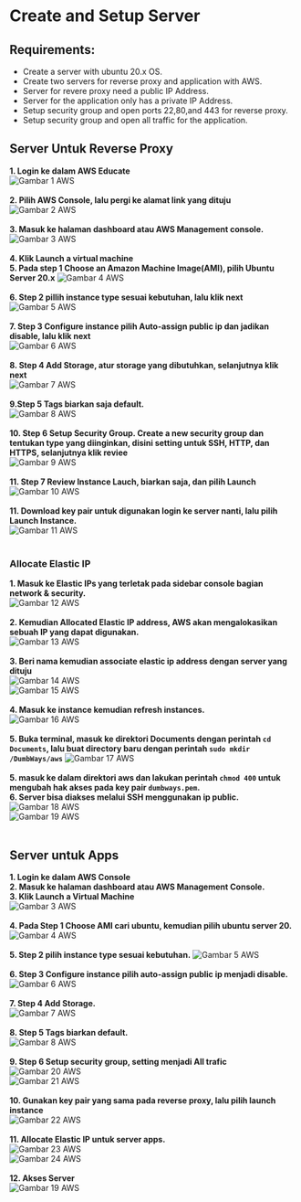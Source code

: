 # Create and Setup Server
## Requirements:
* Create a server with ubuntu 20.x OS.
* Create two servers for reverse proxy and application with AWS.
* Server for revere proxy need a public IP Address.
* Server for the application only has a private IP Address.
* Setup security group and open ports 22,80,and 443 for reverse proxy.
* Setup security group and open all traffic for the application.

## Server Untuk Reverse Proxy
**1. Login ke dalam AWS Educate**<br>
![Gambar 1 AWS](screenshot/gambar1.png) <br><br>
**2. Pilih AWS Console, lalu pergi ke alamat link yang dituju**<br>
![Gambar 2 AWS](screenshot/gambar2.png) <br><br>
**3. Masuk ke halaman dashboard atau AWS Management console.**<br>
![Gambar 3 AWS](screenshot/gambar3.png) <br><br>
**4. Klik Launch a virtual machine**<br>
**5. Pada step 1 Choose an Amazon Machine Image(AMI), pilih Ubuntu Server 20.x**
![Gambar 4 AWS](screenshot/gambar4.png) <br><br>
**6. Step 2 pillih instance type sesuai kebutuhan, lalu klik next**<br>
![Gambar 5 AWS](screenshot/gambar5.png) <br><br>
**7. Step 3 Configure instance pilih Auto-assign public ip dan jadikan disable, lalu klik next**<br>
![Gambar 6 AWS](screenshot/gambar6.png) <br><br>
**8. Step 4 Add Storage, atur storage yang dibutuhkan, selanjutnya klik next**<br>
![Gambar 7 AWS](screenshot/gambar7.png) <br><br>
**9.Step 5 Tags biarkan saja default.**<br>
![Gambar 8 AWS](screenshot/gambar8.png) <br><br>
**10. Step 6 Setup Security Group. Create a new security group dan tentukan type yang diinginkan, disini setting untuk SSH, HTTP, dan HTTPS, selanjutnya klik reviee**<br>
![Gambar 9 AWS](screenshot/gambar9.png) <br><br>
**11. Step 7 Review Instance Lauch, biarkan saja, dan pilih Launch**
![Gambar 10 AWS](screenshot/gambar10.png) <br><br>
**11. Download key pair untuk digunakan login ke server nanti, lalu pilih Launch Instance.**<br>
![Gambar 11 AWS](screenshot/gambar11.png) <br><br>

### Allocate Elastic IP
**1. Masuk ke Elastic IPs yang terletak pada sidebar console bagian network & security.**<br>
![Gambar 12 AWS](screenshot/gambar12.png) <br><br>
**2. Kemudian Allocated Elastic IP address, AWS akan mengalokasikan sebuah IP yang dapat digunakan.**<br>
![Gambar 13 AWS](screenshot/gambar13.png) <br><br>
**3. Beri nama kemudian associate elastic ip address dengan server yang dituju**<br>
![Gambar 14 AWS](screenshot/gambar14.png) <br>
![Gambar 15 AWS](screenshot/gambar15.png) <br><br>
**4. Masuk ke instance kemudian refresh instances.**<br>
![Gambar 16 AWS](screenshot/gambar16.png) <br><br>
**5. Buka terminal, masuk ke direktori Documents dengan perintah `cd Documents`,  lalu buat directory baru dengan perintah `sudo mkdir /DumbWays/aws`**
![Gambar 17 AWS](screenshot/gambar17.png) <br><br>
**5. masuk ke dalam direktori aws dan lakukan perintah `chmod 400` untuk mengubah hak akses pada key pair `dumbways.pem`.**<br>
**6. Server bisa diakses melalui SSH menggunakan ip public.**<br>
![Gambar 18 AWS](screenshot/gambar18.png) <br>
![Gambar 19 AWS](screenshot/gambar19.png) <br><br>

## Server untuk Apps
**1. Login ke dalam AWS Console**<br>
**2. Masuk ke halaman dashboard atau AWS Management Console.**<br>
**3. Klik Launch a Virtual Machine**<br>
![Gambar 3 AWS](screenshot/gambar3.png) <br><br>
**4. Pada Step 1 Choose AMI cari ubuntu, kemudian pilih ubuntu server 20.**<br>
![Gambar 4 AWS](screenshot/gambar4.png) <br><br>
**5. Step 2 pilih instance type sesuai kebutuhan.**
![Gambar 5 AWS](screenshot/gambar5.png) <br><br>
**6. Step 3 Configure instance pilih auto-assign public ip menjadi disable.**<br>
![Gambar 6 AWS](screenshot/gambar6.png) <br><br>
**7. Step 4 Add Storage.**<br>
![Gambar 7 AWS](screenshot/gambar7.png) <br><br>
**8. Step 5 Tags biarkan default.**<br>
![Gambar 8 AWS](screenshot/gambar8.png) <br><br>
**9. Step 6 Setup security group, setting menjadi All trafic**<br>
![Gambar 20 AWS](screenshot/gambar20.png) <br>
![Gambar 21 AWS](screenshot/gambar21.png) <br><br>
**10. Gunakan key pair yang sama pada reverse proxy, lalu pilih launch instance**<br>
![Gambar 22 AWS](screenshot/gambar22.png) <br><br>
**11. Allocate Elastic IP untuk server apps.**<br>
![Gambar 23 AWS](screenshot/gambar23.png) <br>
![Gambar 24 AWS](screenshot/gambar24.png) <br><br>
**12. Akses Server**<br>
![Gambar 19 AWS](screenshot/gambar19.png) <br><br>